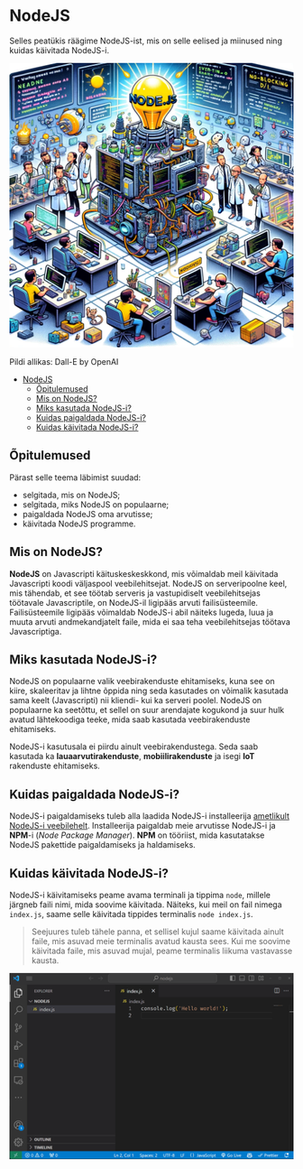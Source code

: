 # NodeJS

Selles peatükis räägime NodeJS-ist, mis on selle eelised ja miinused ning kuidas käivitada NodeJS-i.

![NodeJS](NodeJS.webp)

Pildi allikas: Dall-E by OpenAI

- [NodeJS](#nodejs)
  - [Õpitulemused](#õpitulemused)
  - [Mis on NodeJS?](#mis-on-nodejs)
  - [Miks kasutada NodeJS-i?](#miks-kasutada-nodejs-i)
  - [Kuidas paigaldada NodeJS-i?](#kuidas-paigaldada-nodejs-i)
  - [Kuidas käivitada NodeJS-i?](#kuidas-käivitada-nodejs-i)

## Õpitulemused

Pärast selle teema läbimist suudad:
- selgitada, mis on NodeJS;
- selgitada, miks NodeJS on populaarne;
- paigaldada NodeJS oma arvutisse;
- käivitada NodeJS programme.

## Mis on NodeJS?

**NodeJS** on Javascripti käituskeskeskkond, mis võimaldab meil käivitada Javascripti koodi väljaspool veebilehitsejat. NodeJS on serveripoolne keel, mis tähendab, et see töötab serveris ja vastupidiselt veebilehitsejas töötavale Javascriptile, on NodeJS-il ligipääs arvuti failisüsteemile. Failisüsteemile ligipääs võimaldab NodeJS-i abil näiteks lugeda, luua ja muuta arvuti andmekandjatelt faile, mida ei saa teha veebilehitsejas töötava Javascriptiga.

## Miks kasutada NodeJS-i?

NodeJS on populaarne valik veebirakenduste ehitamiseks, kuna see on kiire, skaleeritav ja lihtne õppida ning seda kasutades on võimalik kasutada sama keelt (Javascripti) nii kliendi- kui ka serveri poolel. NodeJS on populaarne ka seetõttu, et sellel on suur arendajate kogukond ja suur hulk avatud lähtekoodiga teeke, mida saab kasutada veebirakenduste ehitamiseks.

NodeJS-i kasutusala ei piirdu ainult veebirakendustega. Seda saab kasutada ka **lauaarvutirakenduste**, **mobiilirakenduste** ja isegi **IoT** rakenduste ehitamiseks.

## Kuidas paigaldada NodeJS-i?

NodeJS-i paigaldamiseks tuleb alla laadida NodeJS-i installeerija [ametlikult NodeJS-i veebilehelt](https://nodejs.org/en/download). Installeerija paigaldab meie arvutisse NodeJS-i ja **NPM**-i (*Node Package Manager*). **NPM** on tööriist, mida kasutatakse NodeJS pakettide paigaldamiseks ja haldamiseks.

## Kuidas käivitada NodeJS-i?

NodeJS-i käivitamiseks peame avama terminali ja tippima `node`, millele järgneb faili nimi, mida soovime käivitada. Näiteks, kui meil on fail nimega `index.js`, saame selle käivitada tippides terminalis `node index.js`.

> Seejuures tuleb tähele panna, et sellisel kujul saame käivitada ainult faile, mis asuvad meie terminalis avatud kausta sees. Kui me soovime käivitada faile, mis asuvad mujal, peame terminalis liikuma vastavasse kausta.

![Running Node](RunningNode.gif)

